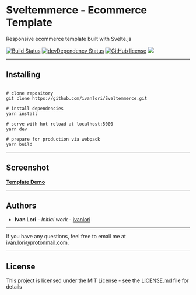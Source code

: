 # Sveltemmerce - Ecommerce Template

Responsive ecommerce template built with Svelte.js

[![Build Status](https://travis-ci.org/ivanlori/Sveltemmerce.svg)](https://travis-ci.org/ivanlori/Sveltemmerce)
[![devDependency Status](https://david-dm.org/ivanlori/Sveltemmerce/dev-status.svg)](https://david-dm.org/ivanlori/Sveltemmerce#info=devDependencies)
[![GitHub license](https://img.shields.io/github/license/ivanlori/Sveltemmerce.svg)](https://github.com/ivanlori/Sveltemmerce/blob/master/LICENSE)
[![](https://img.shields.io/twitter/url/https/github.com/ivanlori/Sveltemmerce.svg?style=social)](https://twitter.com/intent/tweet?text=Wow:&url=https%3A%2F%2Fgithub.com%2Fivanlori%2FSveltemmerce)

---

## Installing

```

# clone repository
git clone https://github.com/ivanlori/Sveltemmerce.git

# install dependencies
yarn install

# serve with hot reload at localhost:5000
yarn dev

# prepare for production via webpack
yarn build

```

---

## Screenshot

**[Template Demo](https://sveltemmerce-git-master.ivanlori.now.sh/)**

---

## Authors

- **Ivan Lori** - _Initial work_ - [ivanlori](https://github.com/ivanlori)

---

If you have any questions, feel free to email me at [ivan.lori@protonmail.com](mailto:ivan.lori@protonmail.com).

---

## License

This project is licensed under the MIT License - see the [LICENSE.md](LICENSE.md) file for details
